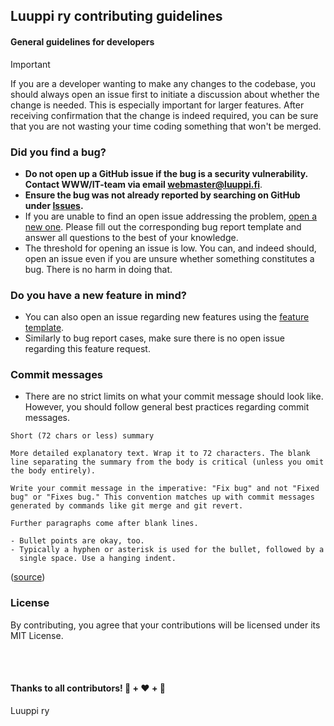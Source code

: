 ## Luuppi ry contributing guidelines
#### General guidelines for developers
> [!IMPORTANT]
> If you are a developer wanting to make any changes to the codebase, you should always open an issue first to initiate a discussion about whether the change is needed. This is especially important for larger features. After receiving confirmation that the change is indeed required, you can be sure that you are not wasting your time coding something that won't be merged.
### Did you find a bug?
- **Do not open up a GitHub issue if the bug is a security vulnerability. Contact WWW/IT-team via email webmaster@luuppi.fi**.
- **Ensure the bug was not already reported by searching on GitHub under [Issues](https://github.com/luuppiry/luuppi-next/issues).**
- If you are unable to find an open issue addressing the problem, [open a new one](https://github.com/luuppiry/luuppi-next/issues/new?assignees=&labels=type%3A+bug&projects=&template=bug_report.yaml). Please fill out the corresponding bug report template and answer all questions to the best of your knowledge.
- The threshold for opening an issue is low. You can, and indeed should, open an issue even if you are unsure whether something constitutes a bug. There is no harm in doing that.
### Do you have a new feature in mind?
- You can also open an issue regarding new features using the [feature template](https://github.com/luuppiry/luuppi-next/issues/new?assignees=&labels=type%3A+feature+request&projects=&template=feature_request.yaml).
- Similarly to bug report cases, make sure there is no open issue regarding this feature request.

### Commit messages
- There are no strict limits on what your commit message should look like. However, you should follow general best practices regarding commit messages.
```
Short (72 chars or less) summary

More detailed explanatory text. Wrap it to 72 characters. The blank
line separating the summary from the body is critical (unless you omit
the body entirely).

Write your commit message in the imperative: "Fix bug" and not "Fixed
bug" or "Fixes bug." This convention matches up with commit messages
generated by commands like git merge and git revert.

Further paragraphs come after blank lines.

- Bullet points are okay, too.
- Typically a hyphen or asterisk is used for the bullet, followed by a
  single space. Use a hanging indent.
```
([source](https://tbaggery.com/2008/04/19/a-note-about-git-commit-messages.html))

### License
By contributing, you agree that your contributions will be licensed under its MIT License.

<br>
<br>

#### Thanks to all contributors! 🔁 + ❤️ + 🫵

Luuppi ry
